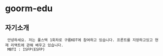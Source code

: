 # goorm-edu

## 자기소개
```
 안녕하세요. 저는 풀스택 1회차로 구름KDT에 참여하고 있습니다. 프론트를 지망하고있고 현재 리액트에 관해 배우고 있습니다.
 MBTI : ISFP(ESFP)
```
 
